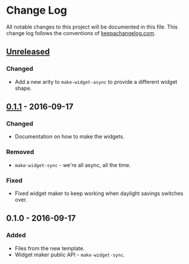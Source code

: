 # Change Log
All notable changes to this project will be documented in this file. This change log follows the conventions of [keepachangelog.com](http://keepachangelog.com/).

## [Unreleased]
### Changed
- Add a new arity to `make-widget-async` to provide a different widget shape.

## [0.1.1] - 2016-09-17
### Changed
- Documentation on how to make the widgets.

### Removed
- `make-widget-sync` - we're all async, all the time.

### Fixed
- Fixed widget maker to keep working when daylight savings switches over.

## 0.1.0 - 2016-09-17
### Added
- Files from the new template.
- Widget maker public API - `make-widget-sync`.

[Unreleased]: https://github.com/your-name/day-fourteen/compare/0.1.1...HEAD
[0.1.1]: https://github.com/your-name/day-fourteen/compare/0.1.0...0.1.1

